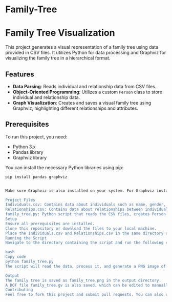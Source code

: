 # Family-Tree
# Family Tree Visualization

This project generates a visual representation of a family tree using data provided in CSV files. It utilizes Python for data processing and Graphviz for visualizing the family tree in a hierarchical format.

## Features

- **Data Parsing**: Reads individual and relationship data from CSV files.
- **Object-Oriented Programming**: Utilizes a custom `Person` class to store individual and relationship data.
- **Graph Visualization**: Creates and saves a visual family tree using Graphviz, highlighting different relationships and attributes.

## Prerequisites

To run this project, you need:
- Python 3.x
- Pandas library
- Graphviz library

You can install the necessary Python libraries using pip:

```bash
pip install pandas graphviz


Make sure Graphviz is also installed on your system. For Graphviz installation instructions, visit Graphviz's website.

Project Files
Individuals.csv: Contains data about individuals such as name, gender, birth and death dates.
Relationships.csv: Contains data about relationships between individuals like parent-child and marital relationships.
family_tree.py: Python script that reads the CSV files, creates Person objects, establishes relationships, and generates the family tree graph.
Setup
Ensure all prerequisites are installed.
Clone this repository or download the files to your local machine.
Place the Individuals.csv and Relationships.csv in the same directory as the script.
Running the Script
Navigate to the directory containing the script and run the following command in your terminal:

bash
Copy code
python family_tree.py
The script will read the data, process it, and generate a PNG image of the family tree which will be saved in the output directory. It will also generate a Graphviz DOT file for further customization or debugging.

Output
The family tree is saved as family_tree.png in the output directory.
A DOT file family_tree.gv is also saved, which can be edited to manually adjust the graph if needed.
Contributing
Feel free to fork this project and submit pull requests. You can also open an issue if you find bugs or have feature requests.